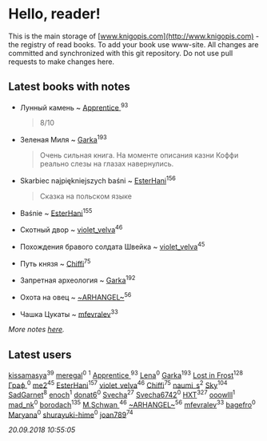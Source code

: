 # Hello, reader!
This is the main storage of [www.knigopis.com](http://www.knigopis.com) - the registry of read books.
To add your book use www-site. All changes are committed and synchronized with this git repository.
Do not use pull requests to make changes here.


## Latest books with notes
* Лунный камень ~ [Apprentice ](users/528/52821952-vkontakte)<sup>93</sup>
    > 8/10

* Зеленая Миля ~ [Garka](users/115/115753719718250012620-google)<sup>193</sup>
    > Очень сильная книга. На моменте описания казни Коффи реально слезы на глазах навернулись.

* Skarbiec najpiękniejszych baśni ~ [EsterHani](users/305/30558181-vkontakte)<sup>156</sup>
    > Сказка на польском языке

* Baśnie ~ [EsterHani](users/305/30558181-vkontakte)<sup>155</sup>

* Скотный двор ~ [violet_velva](users/116/116961712580551399099-google)<sup>46</sup>

* Похождения бравого солдата Швейка ~ [violet_velva](users/116/116961712580551399099-google)<sup>45</sup>

* Путь князя ~ [Chiffi](users/105/105831994080785626680-google)<sup>75</sup>

* Запретная археология ~ [Garka](users/115/115753719718250012620-google)<sup>192</sup>

* Охота на овец ~ [~ARHANGEL~](users/642/64251996-vkontakte)<sup>56</sup>

* Чашка Цукаты ~ [mfevralev](users/140/140966150-vkontakte)<sup>33</sup>


_More notes [here](latest_books_with_notes.md)._


## Latest users
[kissamasya](users/684/68439978-vkontakte)<sup>39</sup> 
[meregal](users/227/227369437-yandex)<sup>0</sup> 
[](users/140/140020294-vkontakte)<sup>1</sup> 
[Apprentice ](users/528/52821952-vkontakte)<sup>93</sup> 
[Lena](users/433/433159683731186-facebook)<sup>0</sup> 
[Garka](users/115/115753719718250012620-google)<sup>193</sup> 
[Lost in Frost](users/103/103293621948650602575-google)<sup>128</sup> 
[Граф ](users/198/1985354221526581-facebook)<sup>0</sup> 
[me2](users/381/381417697-yandex)<sup>45</sup> 
[EsterHani](users/305/30558181-vkontakte)<sup>157</sup> 
[violet_velva](users/116/116961712580551399099-google)<sup>46</sup> 
[Chiffi](users/105/105831994080785626680-google)<sup>75</sup> 
[naumi_s](users/136/136955863-vkontakte)<sup>2</sup> 
[Sky](users/118/118049897850017649660-google)<sup>104</sup> 
[SadGarnet](users/169/169135125-vkontakte)<sup>8</sup> 
[enoch](users/135/13593377682489824605-mailru)<sup>1</sup> 
[donat6](users/190/190036346-vkontakte)<sup>0</sup> 
[Svecha](users/118/118041836581529110049-google)<sup>27</sup> 
[Svecha6742](users/564/564177817-yandex)<sup>0</sup> 
[HXT](users/100/100002563462782-facebook)<sup>327</sup> 
[ooowlll](users/134/134553023-vkontakte)<sup>1</sup> 
[mad_nk](users/411/4117164-vkontakte)<sup>0</sup> 
[borodach](users/157/15706320-vkontakte)<sup>135</sup> 
[M.Schwan ](users/101/101892939810731181399-google)<sup>46</sup> 
[~ARHANGEL~](users/642/64251996-vkontakte)<sup>56</sup> 
[mfevralev](users/140/140966150-vkontakte)<sup>33</sup> 
[bagefro](users/346/346316791-vkontakte)<sup>0</sup> 
[Maryana](users/444/444030981-vkontakte)<sup>0</sup> 
[shurayuki-hime](users/203/203857348-vkontakte)<sup>0</sup> 
[joan789](users/240/2401650-vkontakte)<sup>74</sup> 


_20.09.2018 10:55:05_
